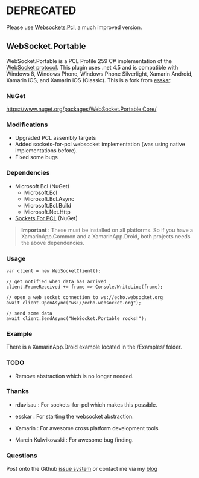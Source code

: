 # DEPRECATED

Please use [Websockets.Pcl](https://github.com/NVentimiglia/WebSockets.Pcl), a much improved version.


## WebSocket.Portable

WebSocket.Portable is a PCL Profile 259 C# implementation of the [WebSocket protocol](https://tools.ietf.org/html/rfc6455). This plugin uses .net 4.5 and is compatible with Windows 8, Windows Phone, Windows Phone Silverlight, Xamarin Android, Xamarin iOS, and Xamarin iOS (Classic). This is a fork from [esskar](https://github.com/esskar/WebSocket.Portable).

### NuGet
https://www.nuget.org/packages/WebSocket.Portable.Core/

### Modifications

- Upgraded PCL assembly targets
- Added sockets-for-pcl websocket implementation (was using native implementations before).
- Fixed some bugs
 
### Dependencies

- Microsoft Bcl (NuGet)
  - Microsoft.Bcl
  - Microsoft.Bcl.Async
  - Microsoft.Bcl.Build
  - Microsoft.Net.Http
- [Sockets For PCL](https://github.com/rdavisau/sockets-for-pcl) (NuGet)

> **Important** : These must be installed on all platforms. So if you have a XamarinApp.Common and a XamarinApp.Droid, both projects needs the above dependencies. 

### Usage

    var client = new WebSocketClient();
	
	// get notified when data has arrived
	client.FrameReceived += frame => Console.WriteLine(frame);

	// open a web socket connection to ws://echo.websocket.org
    await client.OpenAsync("ws://echo.websocket.org");

	// send some data
    await client.SendAsync("WebSocket.Portable rocks!");

### Example

There is a XamarinApp.Droid example located in the /Examples/ folder.

### TODO

- Remove abstraction which is no longer needed.


### Thanks

- rdavisau : For sockets-for-pcl which makes this possible.

- esskar : For starting the websocket abstraction.

- Xamarin : For awesome cross platform development tools

- Marcin Kulwikowski : For awesome bug finding.

### Questions

Post onto the Github [issue system](https://github.com/NVentimiglia/WebSocket.Portable) or contact me via my [blog](http://nicholasventimiglia.com)
